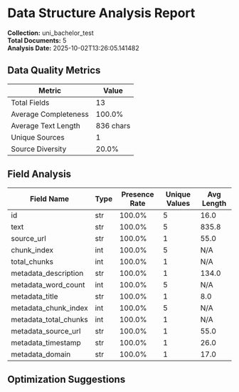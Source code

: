 # Data Structure Analysis Report

**Collection:** uni_bachelor_test  
**Total Documents:** 5  
**Analysis Date:** 2025-10-02T13:26:05.141482

## Data Quality Metrics

| Metric | Value |
|--------|-------|
| Total Fields | 13 |
| Average Completeness | 100.0% |
| Average Text Length | 836 chars |
| Unique Sources | 1 |
| Source Diversity | 20.0% |

## Field Analysis

| Field Name | Type | Presence Rate | Unique Values | Avg Length |
|------------|------|---------------|---------------|------------|
| id | str | 100.0% | 5 | 16.0 |
| text | str | 100.0% | 5 | 835.8 |
| source_url | str | 100.0% | 1 | 55.0 |
| chunk_index | int | 100.0% | 5 | N/A |
| total_chunks | int | 100.0% | 1 | N/A |
| metadata_description | str | 100.0% | 1 | 134.0 |
| metadata_word_count | int | 100.0% | 5 | N/A |
| metadata_title | str | 100.0% | 1 | 8.0 |
| metadata_chunk_index | int | 100.0% | 5 | N/A |
| metadata_total_chunks | int | 100.0% | 1 | N/A |
| metadata_source_url | str | 100.0% | 1 | 55.0 |
| metadata_timestamp | str | 100.0% | 1 | 26.0 |
| metadata_domain | str | 100.0% | 1 | 17.0 |

## Optimization Suggestions

